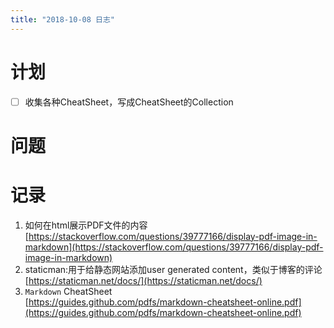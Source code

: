 ```yaml
---
title: "2018-10-08 日志"
---
```


# 计划
- [ ] 收集各种CheatSheet，写成CheatSheet的Collection

# 问题

# 记录
1. 如何在html展示PDF文件的内容  
   [https://stackoverflow.com/questions/39777166/display-pdf-image-in-markdown](https://stackoverflow.com/questions/39777166/display-pdf-image-in-markdown)
2. staticman:用于给静态网站添加user generated content，类似于博客的评论  
   [https://staticman.net/docs/](https://staticman.net/docs/)
3. `Markdown` CheatSheet  
   [https://guides.github.com/pdfs/markdown-cheatsheet-online.pdf](https://guides.github.com/pdfs/markdown-cheatsheet-online.pdf)